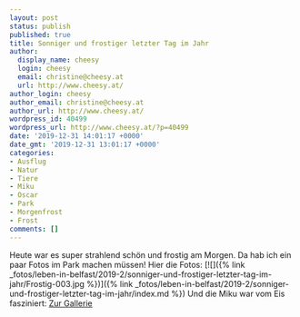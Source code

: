 ```yaml
---
layout: post
status: publish
published: true
title: Sonniger und frostiger letzter Tag im Jahr
author:
  display_name: cheesy
  login: cheesy
  email: christine@cheesy.at
  url: http://www.cheesy.at/
author_login: cheesy
author_email: christine@cheesy.at
author_url: http://www.cheesy.at/
wordpress_id: 40499
wordpress_url: http://www.cheesy.at/?p=40499
date: '2019-12-31 14:01:17 +0000'
date_gmt: '2019-12-31 13:01:17 +0000'
categories:
- Ausflug
- Natur
- Tiere
- Miku
- Oscar
- Park
- Morgenfrost
- Frost
comments: []
---
```

Heute war es super strahlend schön und frostig am Morgen. Da hab ich ein paar Fotos im Park machen müssen!
Hier die Fotos:
[![]({% link _fotos/leben-in-belfast/2019-2/sonniger-und-frostiger-letzter-tag-im-jahr/Frostig-003.jpg %})]({% link _fotos/leben-in-belfast/2019-2/sonniger-und-frostiger-letzter-tag-im-jahr/index.md %})
Und die Miku war vom Eis fasziniert:
[Zur Gallerie](http://www.cheesy.at/download/Videos/Miku%20und%20das%20Eis.mp4
)
